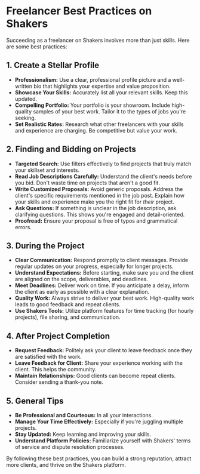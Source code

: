 # Freelancer Best Practices on Shakers

Succeeding as a freelancer on Shakers involves more than just skills. Here are some best practices:

## 1. Create a Stellar Profile

*   **Professionalism:** Use a clear, professional profile picture and a well-written bio that highlights your expertise and value proposition.
*   **Showcase Your Skills:** Accurately list all your relevant skills. Keep this updated.
*   **Compelling Portfolio:** Your portfolio is your showroom. Include high-quality samples of your best work. Tailor it to the types of jobs you're seeking.
*   **Set Realistic Rates:** Research what other freelancers with your skills and experience are charging. Be competitive but value your work.

## 2. Finding and Bidding on Projects

*   **Targeted Search:** Use filters effectively to find projects that truly match your skillset and interests.
*   **Read Job Descriptions Carefully:** Understand the client's needs before you bid. Don't waste time on projects that aren't a good fit.
*   **Write Customized Proposals:** Avoid generic proposals. Address the client's specific requirements mentioned in the job post. Explain how your skills and experience make you the right fit for *their* project.
*   **Ask Questions:** If something is unclear in the job description, ask clarifying questions. This shows you're engaged and detail-oriented.
*   **Proofread:** Ensure your proposal is free of typos and grammatical errors.

## 3. During the Project

*   **Clear Communication:** Respond promptly to client messages. Provide regular updates on your progress, especially for longer projects.
*   **Understand Expectations:** Before starting, make sure you and the client are aligned on the scope, deliverables, and deadlines.
*   **Meet Deadlines:** Deliver work on time. If you anticipate a delay, inform the client as early as possible with a clear explanation.
*   **Quality Work:** Always strive to deliver your best work. High-quality work leads to good feedback and repeat clients.
*   **Use Shakers Tools:** Utilize platform features for time tracking (for hourly projects), file sharing, and communication.

## 4. After Project Completion

*   **Request Feedback:** Politely ask your client to leave feedback once they are satisfied with the work.
*   **Leave Feedback for Client:** Share your experience working with the client. This helps the community.
*   **Maintain Relationships:** Good clients can become repeat clients. Consider sending a thank-you note.

## 5. General Tips

*   **Be Professional and Courteous:** In all your interactions.
*   **Manage Your Time Effectively:** Especially if you're juggling multiple projects.
*   **Stay Updated:** Keep learning and improving your skills.
*   **Understand Platform Policies:** Familiarize yourself with Shakers' terms of service and dispute resolution processes.

By following these best practices, you can build a strong reputation, attract more clients, and thrive on the Shakers platform.

